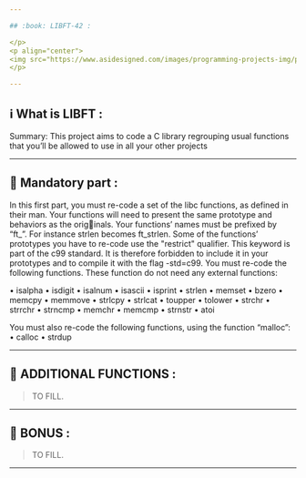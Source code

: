 ```yaml
---

## :book: LIBFT-42 :

</p>
<p align="center">
<img src="https://www.asidesigned.com/images/programming-projects-img/project-libft.jpg" width="800">
</p>

---
```


## :information_source: What is LIBFT :

Summary: This project aims to code a C library regrouping usual functions that you’ll
be allowed to use in all your other projects

---

## :wrench: Mandatory part :

In this first part, you must re-code a set of the libc functions, as defined in their
man. Your functions will need to present the same prototype and behaviors as the originals. Your functions’ names must be prefixed by “ft_”. For instance strlen becomes
ft_strlen.
Some of the functions’ prototypes you have to re-code use the
"restrict" qualifier. This keyword is part of the c99 standard.
It is therefore forbidden to include it in your prototypes and to
compile it with the flag -std=c99.
You must re-code the following functions. These function do not need any external
functions:

• isalpha
• isdigit
• isalnum
• isascii
• isprint
• strlen
• memset
• bzero
• memcpy
• memmove
• strlcpy
• strlcat
• toupper
• tolower
• strchr
• strrchr
• strncmp
• memchr
• memcmp
• strnstr
• atoi

You must also re-code the following functions, using the function “malloc”:
• calloc
• strdup

---

## :wrench: ADDITIONAL FUNCTIONS :

> TO FILL.

---

## :wrench: BONUS :

> TO FILL.

---
